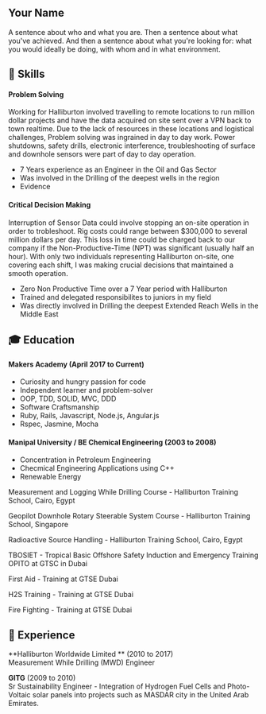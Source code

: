 ## Your Name

A sentence about who and what you are. Then a sentence about what you've achieved. And then a sentence about what you're looking for: what you would ideally be doing, with whom and in what environment.

## :book: <a name="skills">Skills</a>

#### Problem Solving

Working for Halliburton involved travelling to remote locations to run million dollar projects and have the data acquired on site sent over a VPN back to town realtime. Due to the lack of resources in these locations and logistical challenges, Problem solving was ingrained in day to day work. Power shutdowns, safety drills, electronic interference, troubleshooting of surface and downhole sensors were part of day to day operation.

- 7 Years experience as an Engineer in the Oil and Gas Sector
- Was involved in the Drilling of the deepest wells in the region
- Evidence

#### Critical Decision Making

Interruption of Sensor Data could involve stopping an on-site operation in order to trobleshoot. Rig costs could range between $300,000 to several million dollars per day. This loss in time could be charged back to our company if the Non-Productive-Time (NPT) was significant (usually half an hour). With only two individuals representing Halliburton on-site, one covering each shift, I was making crucial decisions that maintained a smooth operation.

- Zero Non Productive Time over a 7 Year period with Halliburton
- Trained and delegated responsibilites to juniors in my field
- Was directly involved in Drilling the deepest Extended Reach Wells in the Middle East

## :mortar_board: <a name="education">Education</a>

#### Makers Academy (April 2017 to Current)

- Curiosity and hungry passion for code
- Independent learner and problem-solver
- OOP, TDD, SOLID, MVC, DDD
- Software Craftsmanship
- Ruby, Rails, Javascript, Node.js, Angular.js
- Rspec, Jasmine, Mocha

#### Manipal University / BE Chemical Engineering (2003 to 2008)

- Concentration in Petroleum Engineering
- Checmical Engineering Applications using C++
- Renewable Energy

Measurement and Logging While Drilling Course - Halliburton Training School, Cairo, Egypt

Geopilot Downhole Rotary Steerable System Course - Halliburton Training School, Singapore

Radioactive Source Handling - Halliburton Training School, Cairo, Egypt

TBOSIET - Tropical Basic Offshore Safety Induction and Emergency Training OPITO at GTSC in Dubai

First Aid - Training at GTSE Dubai

H2S Training -  Training at GTSE Dubai

Fire Fighting -  Training at GTSE Dubai


## :school: <a name="experience">Experience</a>

**Halliburton Worldwide Limited ** (2010 to 2017)    
Measurement While Drilling (MWD) Engineer 

**GITG** (2009 to 2010)   
Sr Sustainability Engineer - Integration of Hydrogen Fuel Cells and Photo-Voltaic solar panels into projects such as MASDAR city in the United Arab Emirates.
